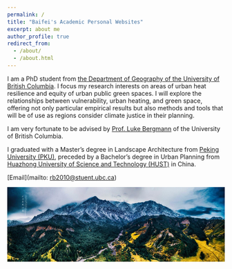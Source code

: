 ```yaml
---
permalink: /
title: "Baifei's Academic Personal Websites"
excerpt: about me
author_profile: true
redirect_from: 
  - /about/
  - /about.html
---
```


I am a PhD student from [the Department of Geography of the University of British Columbia](https://geog.ubc.ca/profile/baifei-ren/).  I focus my research interests on areas of urban heat resilience and equity of urban public green spaces. I will explore the relationships between vulnerability, urban heating, and green space, offering not only particular empirical results but also methods and tools that will be of use as regions consider climate justice in their planning.

I am very fortunate to be advised by [Prof. Luke Bergmann](https://geog.ubc.ca/profile/luke-bergmann/) of the University of British Columbia.

I graduated with a Master’s degree in Landscape Architecture from [Peking University (PKU)](https://english.pku.edu.cn/about.html), preceded by a Bachelor’s degree in Urban Planning from [Huazhong University of Science and Technology (HUST)](https://english.hust.edu.cn/ABOUT/HUST_at_a_Glance.html) in China.

[Email](mailto: rb2010@stuent.ubc.ca)


<img src="../images/qilian mountain.jpg" alt='Qilian Mountain'>
